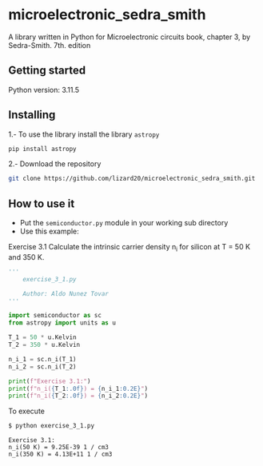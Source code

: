 # microelectronic_sedra_smith
A library written in Python for Microelectronic circuits book, chapter 3, by Sedra-Smith. 7th. edition


## Getting started
Python version: 3.11.5

## Installing
1.- To use the library install the library `astropy`
```bash
pip install astropy 
```
2.- Download the repository
```bash
git clone https://github.com/lizard20/microelectronic_sedra_smith.git
```
## How to use it
- Put the `semiconductor.py` module in your working sub directory
- Use this example:

Exercise 3.1 
Calculate the intrinsic carrier density n<sub>i</sub> for silicon at T = 50 K and 350 K.

```python
'''
    exercise_3_1.py

    Author: Aldo Nunez Tovar
'''

import semiconductor as sc
from astropy import units as u 

T_1 = 50 * u.Kelvin
T_2 = 350 * u.Kelvin

n_i_1 = sc.n_i(T_1)
n_i_2 = sc.n_i(T_2)

print(f"Exercise 3.1:")
print(f"n_i({T_1:.0f}) = {n_i_1:0.2E}")
print(f"n_i({T_2:.0f}) = {n_i_2:0.2E}")
```
To execute
```bash
$ python exercise_3_1.py 
```

```
Exercise 3.1:
n_i(50 K) = 9.25E-39 1 / cm3
n_i(350 K) = 4.13E+11 1 / cm3
```
